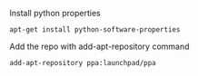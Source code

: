 Install python properties

    apt-get install python-software-properties

Add the repo with add-apt-repository command

    add-apt-repository ppa:launchpad/ppa
